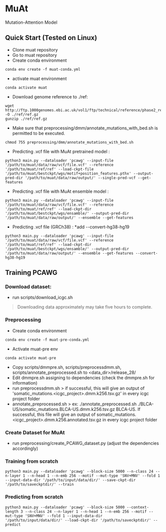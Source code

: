 # MuAt

Mutation-Attention Model

## Quick Start (Tested on Linux)

  * Clone muat repository
  * Go to muat repository
  * Create conda environment
```
conda env create -f muat-conda.yml
```
  * activate muat environment
```
conda activate muat
```  
  * Download genome reference to ./ref:
```
wget http://ftp.1000genomes.ebi.ac.uk/vol1/ftp/technical/reference/phase2_reference_assembly_sequence/hs37d5.fa.gz -O ./ref/ref.gz
gunzip ./ref/ref.gz

``` 
* Make sure that preprocessing/dmm/annotate_mutations_with_bed.sh is permitted to be executed.
```
chmod 755 preprocessing/dmm/annotate_mutations_with_bed.sh
```

* Predicting .vcf file with MuAt pretrained model :
```
python3 main.py --dataloader 'pcawg' --input-file '/path/to/muat/data/raw/vcf/file.vcf' --reference '/path/to/muat/ref/ref' --load-ckpt-file '/path/to/muat/bestckpt/wgs/motif+position_features.pthx' --output-pred-dir '/path/to/muat/data/raw/output/' --single-pred-vcf --get-features
```

* Predicting .vcf file with MuAt ensemble model :
```
python3 main.py --dataloader 'pcawg' --input-file '/path/to/muat/data/raw/vcf/file.vcf' --reference '/path/to/muat/ref/ref' --load-ckpt-dir '/path/to/muat/bestckpt/wgs/ensamble/' --output-pred-dir '/path/to/muat/data/raw/output/' --ensemble --get-features
```

* Predicting .vcf file (GRCh38) : *add --convert-hg38-hg19

```
python3 main.py --dataloader 'pcawg' --input-file '/path/to/muat/data/raw/vcf/file.vcf' --reference '/path/to/muat/ref/ref' --load-ckpt-dir '/path/to/muat/bestckpt/wgs/ensamble/' --output-pred-dir '/path/to/muat/data/raw/output/' --ensemble --get-features --convert-hg38-hg19
```


## Training PCAWG
### Download dataset:
* run scripts/download_icgc.sh
	
> Downloading data approximately may take five hours to complete.

### Preprocessing

  * Create conda environment
```
conda env create -f muat-pre-conda.yml
```
  * Activate muat-pre env
```
conda activate muat-pre
```
  * Copy scripts/dmmpre.sh, scripts/preprocessdmm.sh, scripts/annotate_preprocessed.sh to <data_dir>/release_28/
  * Edit dmmpre.sh assigning to dependencies (check the dmmpre.sh for information)
  * run preprocessdmm.sh > if successful, this will give an output of 'somatic_mutations.<icgc_project>.dmm.k256.tsv.gz' in every icgc project folder
  * annotate_preprocessed.sh > ex: ./annotate_preprocessed.sh ./BLCA-US/somatic_mutations.BLCA-US.dmm.k256.tsv.gz BLCA-US. If successful, this file will give an output of somatic_mutations.<icgc_project>.dmm.k256.annotated.tsv.gz in every icgc project folder

### Create Dataset for MuAt
* run preprocessing/create_PCAWG_dataset.py (adjust the dependencies accordingly)

### Training from scratch
```
python3 main.py --dataloader 'pcawg' --block-size 5000 --n-class 24 --n-layer 1 --n-head 1 --n-emb 256 --motif --mut-type 'SNV+MNV' --fold 1 --input-data-dir '/path/to/input/data/dir/' --save-ckpt-dir '/path/to/saveckptdir/' --train
```

### Predicting from scratch
```
python3 main.py --dataloader 'pcawg' --block-size 5000 --context-length 3 --n-class 24 --n-layer 1 --n-head 1 --n-emb 256 --motif --mut-type 'SNV+MNV' --fold 1 --input-data-dir '/path/to/input/data/dir/' --load-ckpt-dir '/path/to/saveckptdir/' --predict 
```

























